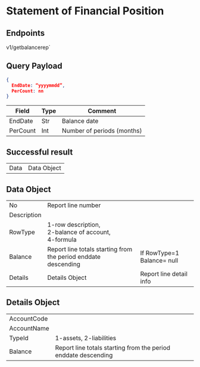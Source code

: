 # Statement of Financial Position

## Endpoints

<!--@include: @/dist/md/api_url.md-->v1/getbalancerep`


## Query Payload

```json
{
  EndDate: “yyyymmdd”,
  PerCount: nn
}
```
|Field|Type|Comment|
|-----|----|-------|
|EndDate|Str|Balance date|
|PerCount|Int|Number of periods (months)|


## Successful result

| | |
|-|-|
|Data|Data Object|


## Data Object

| | | |
|-|-|-|
|No|Report line number||
|Description|||
|RowType|1-row description,<br> 2-balance of account,<br> 4-formula||
|Balance|Report line totals starting from the period enddate descending|If RowType=1 Balance= null|
|Details|Details Object|Report line detail info|


## Details Object

| | |
|-|-|
|AccountCode||
|AccountName||
|TypeId|1-assets, 2-liabilities|
|Balance|Report line totals starting from the period enddate descending|


